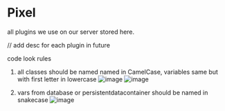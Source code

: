 # Pixel

all plugins we use on our server stored here.

// add desc for each plugin in future

code look rules

1. all classes should be named named in CamelCase, variables same but with first letter in lowercase
![image](https://github.com/user-attachments/assets/3153272b-10bd-4222-baa7-65ac02a5bfac)
![image](https://github.com/user-attachments/assets/29b63860-210d-4874-bfa9-abeea1af4531)


 
3. vars from database or persistentdatacontainer should be named in snakecase
![image](https://github.com/user-attachments/assets/877d02be-2943-4633-87f1-46e6831697b6)
